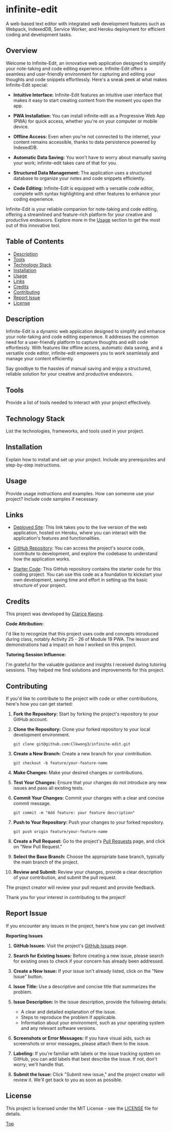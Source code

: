 # infinite-edit

A web-based text editor with integrated web development features such as Webpack, IndexedDB, Service Worker, and Heroku deployment for efficient coding and development tasks.

## Overview

Welcome to Infinite-Edit, an innovative web application designed to simplify your note-taking and code editing experience. Infinite-Edit offers a seamless and user-friendly environment for capturing and editing your thoughts and code snippets effortlessly. Here's a sneak peek at what makes Infinite-Edit special:

- **Intuitive Interface:** Infinite-Edit features an intuitive user interface that makes it easy to start creating content from the moment you open the app.

- **PWA Installation:** You can install infinite-edit as a Progressive Web App (PWA) for quick access, whether you're on your computer or mobile device.

- **Offline Access:** Even when you're not connected to the internet, your content remains accessible, thanks to data persistence powered by IndexedDB.

- **Automatic Data Saving:** You won't have to worry about manually saving your work; infinite-edit takes care of that for you.

- **Structured Data Management:** The application uses a structured database to organize your notes and code snippets efficiently.

- **Code Editing:** Infinite-Edit is equipped with a versatile code editor, complete with syntax highlighting and other features to enhance your coding experience.

Infinite-Edit is your reliable companion for note-taking and code editing, offering a streamlined and feature-rich platform for your creative and productive endeavors. Explore more in the [Usage](#usage) section to get the most out of this innovative tool.

## Table of Contents

- [Description](#description)
- [Tools](#tools)
- [Technology Stack](#technology-stack)
- [Installation](#installation)
- [Usage](#usage)
- [Links](#links)
- [Credits](#credits)
- [Contributing](#contributing)
- [Report Issue](#report-issue)
- [License](#license)

## Description

Infinite-Edit is a dynamic web application designed to simplify and enhance your note-taking and code editing experience. It addresses the common need for a user-friendly platform to capture thoughts and edit code effortlessly. With features like offline access, automatic data saving, and a versatile code editor, infinite-edit empowers you to work seamlessly and manage your content efficiently.

Say goodbye to the hassles of manual saving and enjoy a structured, reliable solution for your creative and productive endeavors.

## Tools

Provide a list of tools needed to interact with your project effectively.

## Technology Stack

List the technologies, frameworks, and tools used in your project.

## Installation

Explain how to install and set up your project. Include any prerequisites and step-by-step instructions.

## Usage

Provide usage instructions and examples. How can someone use your project? Include code samples if necessary.

## Links

- [Deployed Site](https://pacific-gorge-55204-86517f95aead.herokuapp.com/): This link takes you to the live version of the web application, hosted on Heroku, where you can interact with the application's features and functionalities.

- [GitHub Repository](https://github.com/Clkwong3/infinite-edit): You can access the project's source code, contribute to development, and explore the codebase to understand how the application works.

- [Starter Code](https://github.com/coding-boot-camp/cautious-meme): This GitHub repository contains the starter code for this coding project. You can use this code as a foundation to kickstart your own development, saving time and effort in setting up the basic structure of your project.

## Credits

This project was developed by [Clarice Kwong](https://github.com/Clkwong3).

**Code Attribution:**

I'd like to recognize that this project uses code and concepts introduced during class, notably Activity 25 - 26 of Module 19 PWA. The lesson and demonstrations had a impact on how I worked on this project.

**Tutoring Session Influence:**

I'm grateful for the valuable guidance and insights I received during tutoring sessions. They helped me find solutions and improvements for this project.

## Contributing

If you'd like to contribute to the project with code or other contributions, here's how you can get started:

1. **Fork the Repository:** Start by forking the project's repository to your GitHub account.

2. **Clone the Repository:** Clone your forked repository to your local development environment.

   ```
   git clone git@github.com:Clkwong3/infinite-edit.git
   ```

3. **Create a New Branch:** Create a new branch for your contribution.

   ```
   git checkout -b feature/your-feature-name
   ```

4. **Make Changes:** Make your desired changes or contributions.

5. **Test Your Changes:** Ensure that your changes do not introduce any new issues and pass all existing tests.

6. **Commit Your Changes:** Commit your changes with a clear and concise commit message.

   ```
   git commit -m "Add feature: your feature description"
   ```

7. **Push to Your Repository:** Push your changes to your forked repository.

   ```
   git push origin feature/your-feature-name
   ```

8. **Create a Pull Request:** Go to the project's [Pull Requests](https://github.com/Clkwong3/infinite-edit/pulls) page, and click on "New Pull Request."

9. **Select the Base Branch:** Choose the appropriate base branch, typically the main branch of the project.

10. **Review and Submit:** Review your changes, provide a clear description of your contribution, and submit the pull request.

The project creator will review your pull request and provide feedback.

Thank you for your interest in contributing to the project!

## Report Issue

If you encounter any issues in the project, here's how you can get involved:

**Reporting Issues**

1. **GitHub Issues:** Visit the project's [GitHub Issues](https://github.com/Clkwong3/infinite-edit/issues) page.

2. **Search for Existing Issues:** Before creating a new issue, please search for existing ones to check if your concern has already been addressed.

3. **Create a New Issue:** If your issue isn't already listed, click on the "New Issue" button.

4. **Issue Title:** Use a descriptive and concise title that summarizes the problem.

5. **Issue Description:** In the issue description, provide the following details:

   - A clear and detailed explanation of the issue.
   - Steps to reproduce the problem if applicable.
   - Information about your environment, such as your operating system and any relevant software versions.

6. **Screenshots or Error Messages:** If you have visual aids, such as screenshots or error messages, please attach them to the issue.

7. **Labeling:** If you're familiar with labels or the issue tracking system on GitHub, you can add labels that best describe the issue. If not, don't worry; we'll handle that.

8. **Submit the Issue:** Click "Submit new issue," and the project creator will review it. We'll get back to you as soon as possible.

## License

This project is licensed under the MIT License - see the [LICENSE](https://github.com/Clkwong3/infinite-edit/blob/main/LICENSE) file for details.

[Top](#infinite-edit)
